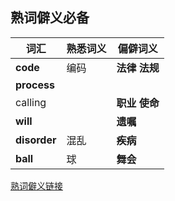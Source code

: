 ## 熟词僻义必备

词汇 | 熟悉词义 | 偏僻词义
--- | --- | ---
**code** | 编码 | **法律** **法规**
**process** | |
calling | | **职业** **使命**
**will** | | **遗嘱** 
**disorder** | 混乱 | **疾病**
**ball** | 球|**舞会**

[熟词僻义链接](https://yz.chsi.com.cn/kyzx/en/201910/20191023/1837210314.html)